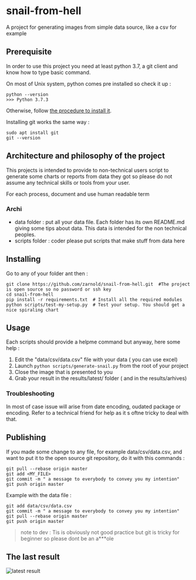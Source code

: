 # snail-from-hell

A project for generating images from simple data source, like a csv for example


## Prerequisite

In order to use this project you need at least python 3.7, a git client  and know how to type basic command.

On most of Unix system, python comes pre installed so check it up :

```
python --version
>>> Python 3.7.3
```

Otherwise, follow [the procedure to install it](https://phoenixnap.com/kb/how-to-install-python-3-ubuntu).

Installing git works the same way :

```
sudo apt install git
git --version
```

##  Architecture and philosophy of the project

This projects is intended to provide to non-technical users script to  generate some charts or reports from data they got so please do not assume any technical skills or tools from your user.

For each process, document and use human readable term


### Archi 

- data folder : put all your data file. Each folder has its own README.md giving some tips about data. This data is intended for the non technical peoples.
- scripts folder : coder please put scripts that make stuff from data here

## Installing 

Go to any of your folder ant then :

```shell
git clone https://github.com/zarnold/snail-from-hell.git  #The project is open source so no password or ssh key
cd snail-from-hell
pip install -r requirements.txt  # Install all the required modules
python scripts/test-my-setup.py  # Test your setup. You should get a nice spiraling chart
```


## Usage

Each scripts should provide a helpme command but anyway, here some help :

1. Edit the "data/csv/data.csv" file with your data ( you can use excel)
2. Launch `python scripts/generate-snail.py` from the root of your project
3. Close the image that is presented to you
4. Grab your result in the results/latest/ folder ( and in the results/arhives)


### Troubleshooting

In most of case issue will arise from date encoding, oudated package or encoding. Refer to a technical friend for help as it s oftne tricky to deal with that.

## Publishing

If you made some change to any file, for example data/csv/data.csv, and want to  put it to the open source git repository, do it with this commands :

```
git pull --rebase origin master
git add <MY_FILE>
git commit -m " a message to everybody to convey you my intention"
git push origin master
```

Example with the data file :

```
git add data/csv/data.csv
git commit -m " a message to everybody to convey you my intention"
git pull --rebase origin master
git push origin master
```
> note to dev : Tis is obviously not good practice but git is tricky for beginner so please dont be an a***ole


## The last result

![latest result](/results/archives/latest.png)